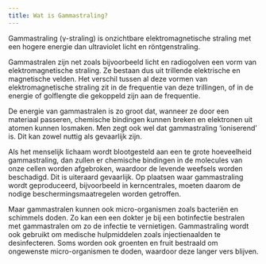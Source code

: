 ```yaml
---
title: Wat is Gammastraling?
---
```


Gammastraling (γ-straling) is onzichtbare elektromagnetische straling met een hogere energie dan ultraviolet licht en röntgenstraling.

Gammastralen zijn net zoals bijvoorbeeld licht en radiogolven een vorm van elektromagnetische straling. Ze bestaan dus uit trillende elektrische en magnetische velden. Het verschil tussen al deze vormen van elektromagnetische straling zit in de frequentie van deze trillingen, of in de energie of golflengte die gekoppeld zijn aan de frequentie.

De energie van gammastralen is zo groot dat, wanneer ze door een materiaal passeren, chemische bindingen kunnen breken en elektronen uit atomen kunnen losmaken. Men zegt ook wel dat gammastraling ‘ioniserend’ is. Dit kan zowel nuttig als gevaarlijk zijn.

Als het menselijk lichaam wordt blootgesteld aan een te grote hoeveelheid gammastraling, dan zullen er chemische bindingen in de molecules van onze cellen worden afgebroken, waardoor de levende weefsels worden beschadigd. Dit is uiteraard gevaarlijk. Op plaatsen waar gammastraling wordt geproduceerd, bijvoorbeeld in kerncentrales, moeten daarom de nodige beschermingsmaatregelen worden getroffen.

Maar gammastralen kunnen ook micro-organismen zoals bacteriën en schimmels doden. Zo kan een een dokter je bij een botinfectie bestralen met gammastralen om zo de infectie te vernietigen. Gammastraling wordt ook gebruikt om medische hulpmiddelen zoals injectienaalden te desinfecteren. Soms worden ook groenten en fruit bestraald om ongewenste micro-organismen te doden, waardoor deze langer vers blijven.